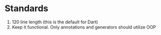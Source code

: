 # Standards

1. 120 line length (this is the default for Dart)
2. Keep it functional. Only annotations and generators should utilize OOP
